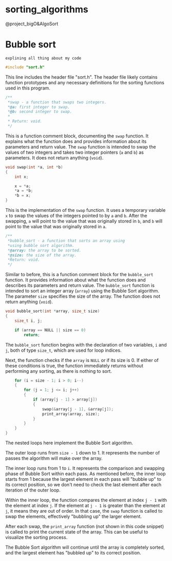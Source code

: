 # sorting_algorithms
@project_bigO&amp;AlgoSort


# Bubble sort

`
explining all thing about my code
`

```c
#include "sort.h"
```
This line includes the header file "sort.h". The header file likely contains function prototypes and any necessary definitions for the sorting functions used in this program.

```c
/**
 *swap - a function that swaps two integers.
 *@a: first integer to swap.
 *@b: second integer to swap.
 *
 * Return: void.
 */
```
This is a function comment block, documenting the `swap` function. It explains what the function does and provides information about its parameters and return value. The `swap` function is intended to swap the values of two integers and takes two integer pointers (`a` and `b`) as parameters. It does not return anything (`void`).

```c
void swap(int *a, int *b)
{
    int x;

    x = *a;
    *a = *b;
    *b = x;
}
```
This is the implementation of the `swap` function. It uses a temporary variable `x` to swap the values of the integers pointed to by `a` and `b`. After the swapping, `a` will point to the value that was originally stored in `b`, and `b` will point to the value that was originally stored in `a`.

```c
/**
 *bubble_sort - a function that sorts an array using
 *using bubble sort algorithm.
 *@array: the array to be sorted.
 *@size: the size of the array.
 *Return: void.
 */
```
Similar to before, this is a function comment block for the `bubble_sort` function. It provides information about what the function does and describes its parameters and return value. The `bubble_sort` function is intended to sort an integer array (`array`) using the Bubble Sort algorithm. The parameter `size` specifies the size of the array. The function does not return anything (`void`).

```c
void bubble_sort(int *array, size_t size)
{
    size_t i, j;

    if (array == NULL || size == 0)
        return;
```
The `bubble_sort` function begins with the declaration of two variables, `i` and `j`, both of type `size_t`, which are used for loop indices.

Next, the function checks if the `array` is `NULL` or if its size is 0. If either of these conditions is true, the function immediately returns without performing any sorting, as there is nothing to sort.

```c
    for (i = size - 1; i > 0; i--)
    {
        for (j = 1; j <= i; j++)
        {
            if (array[j - 1] > array[j])
            {
                swap(&array[j - 1], &array[j]);
                print_array(array, size);
            }
        }
    }
}
```
The nested loops here implement the Bubble Sort algorithm.

The outer loop runs from `size - 1` down to 1. It represents the number of passes the algorithm will make over the array.

The inner loop runs from 1 to `i`. It represents the comparison and swapping phase of Bubble Sort within each pass. As mentioned before, the inner loop starts from 1 because the largest element in each pass will "bubble up" to its correct position, so we don't need to check the last element after each iteration of the outer loop.

Within the inner loop, the function compares the element at index `j - 1` with the element at index `j`. If the element at `j - 1` is greater than the element at `j`, it means they are out of order. In that case, the `swap` function is called to swap the elements, effectively "bubbling up" the larger element.

After each swap, the `print_array` function (not shown in this code snippet) is called to print the current state of the array. This can be useful to visualize the sorting process.

The Bubble Sort algorithm will continue until the array is completely sorted, and the largest element has "bubbled up" to its correct position.
